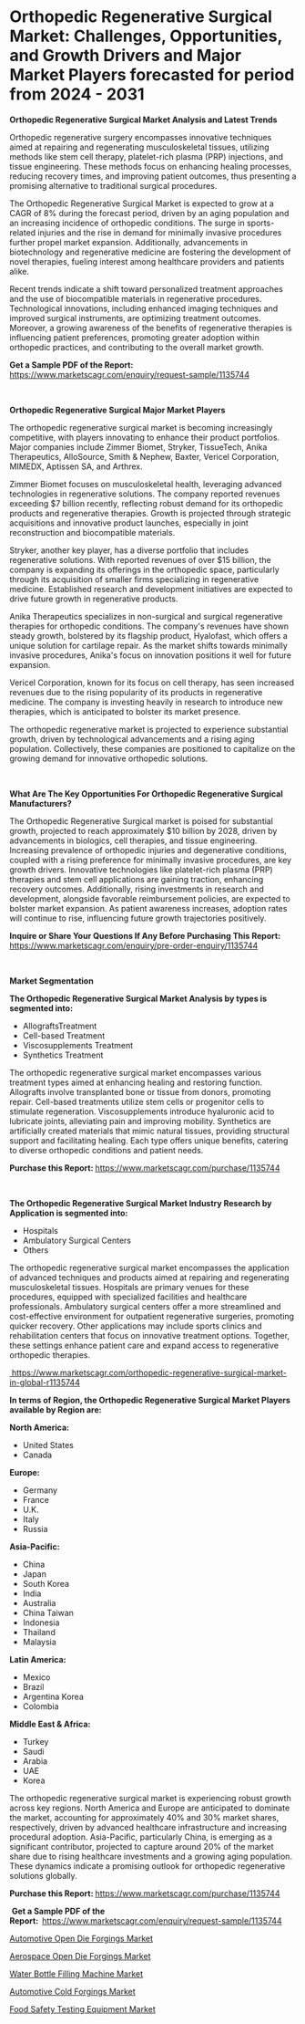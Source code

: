 <p><h1>Orthopedic Regenerative Surgical Market: Challenges, Opportunities, and Growth Drivers and Major Market Players forecasted for period from 2024 - 2031</h1></p><p><strong>Orthopedic Regenerative Surgical Market Analysis and Latest Trends</strong></p>
<p><p>Orthopedic regenerative surgery encompasses innovative techniques aimed at repairing and regenerating musculoskeletal tissues, utilizing methods like stem cell therapy, platelet-rich plasma (PRP) injections, and tissue engineering. These methods focus on enhancing healing processes, reducing recovery times, and improving patient outcomes, thus presenting a promising alternative to traditional surgical procedures.</p><p>The Orthopedic Regenerative Surgical Market is expected to grow at a CAGR of 8% during the forecast period, driven by an aging population and an increasing incidence of orthopedic conditions. The surge in sports-related injuries and the rise in demand for minimally invasive procedures further propel market expansion. Additionally, advancements in biotechnology and regenerative medicine are fostering the development of novel therapies, fueling interest among healthcare providers and patients alike.</p><p>Recent trends indicate a shift toward personalized treatment approaches and the use of biocompatible materials in regenerative procedures. Technological innovations, including enhanced imaging techniques and improved surgical instruments, are optimizing treatment outcomes. Moreover, a growing awareness of the benefits of regenerative therapies is influencing patient preferences, promoting greater adoption within orthopedic practices, and contributing to the overall market growth.</p></p>
<p><strong>Get a Sample PDF of the Report:&nbsp;</strong> <a href="https://www.marketscagr.com/enquiry/request-sample/1135744?utm_campaign=1282&utm_medium=2&utm_source=Github&utm_content=ia&utm_term=13102024&utm_id=orthopedic-regenerative-surgical">https://www.marketscagr.com/enquiry/request-sample/1135744</a></p>
<p>&nbsp;</p>
<p><strong>Orthopedic Regenerative Surgical Major Market Players</strong></p>
<p><p>The orthopedic regenerative surgical market is becoming increasingly competitive, with players innovating to enhance their product portfolios. Major companies include Zimmer Biomet, Stryker, TissueTech, Anika Therapeutics, AlloSource, Smith & Nephew, Baxter, Vericel Corporation, MIMEDX, Aptissen SA, and Arthrex.</p><p>Zimmer Biomet focuses on musculoskeletal health, leveraging advanced technologies in regenerative solutions. The company reported revenues exceeding $7 billion recently, reflecting robust demand for its orthopedic products and regenerative therapies. Growth is projected through strategic acquisitions and innovative product launches, especially in joint reconstruction and biocompatible materials.</p><p>Stryker, another key player, has a diverse portfolio that includes regenerative solutions. With reported revenues of over $15 billion, the company is expanding its offerings in the orthopedic space, particularly through its acquisition of smaller firms specializing in regenerative medicine. Established research and development initiatives are expected to drive future growth in regenerative products.</p><p>Anika Therapeutics specializes in non-surgical and surgical regenerative therapies for orthopedic conditions. The company's revenues have shown steady growth, bolstered by its flagship product, Hyalofast, which offers a unique solution for cartilage repair. As the market shifts towards minimally invasive procedures, Anika's focus on innovation positions it well for future expansion.</p><p>Vericel Corporation, known for its focus on cell therapy, has seen increased revenues due to the rising popularity of its products in regenerative medicine. The company is investing heavily in research to introduce new therapies, which is anticipated to bolster its market presence.</p><p>The orthopedic regenerative market is projected to experience substantial growth, driven by technological advancements and a rising aging population. Collectively, these companies are positioned to capitalize on the growing demand for innovative orthopedic solutions.</p></p>
<p>&nbsp;</p>
<p><strong>What Are The Key Opportunities For Orthopedic Regenerative Surgical Manufacturers?</strong></p>
<p><p>The Orthopedic Regenerative Surgical market is poised for substantial growth, projected to reach approximately $10 billion by 2028, driven by advancements in biologics, cell therapies, and tissue engineering. Increasing prevalence of orthopedic injuries and degenerative conditions, coupled with a rising preference for minimally invasive procedures, are key growth drivers. Innovative technologies like platelet-rich plasma (PRP) therapies and stem cell applications are gaining traction, enhancing recovery outcomes. Additionally, rising investments in research and development, alongside favorable reimbursement policies, are expected to bolster market expansion. As patient awareness increases, adoption rates will continue to rise, influencing future growth trajectories positively.</p></p>
<p><strong>Inquire or Share Your Questions If Any Before Purchasing This Report:</strong> <a href="https://www.marketscagr.com/enquiry/pre-order-enquiry/1135744?utm_campaign=1282&utm_medium=2&utm_source=Github&utm_content=ia&utm_term=13102024&utm_id=orthopedic-regenerative-surgical">https://www.marketscagr.com/enquiry/pre-order-enquiry/1135744</a></p>
<p>&nbsp;</p>
<p><strong>Market Segmentation</strong></p>
<p><strong>The Orthopedic Regenerative Surgical Market Analysis by types is segmented into:</strong></p>
<p><ul><li>AllograftsTreatment</li><li>Cell-based Treatment</li><li>Viscosupplements Treatment</li><li>Synthetics Treatment</li></ul></p>
<p><p>The orthopedic regenerative surgical market encompasses various treatment types aimed at enhancing healing and restoring function. Allografts involve transplanted bone or tissue from donors, promoting repair. Cell-based treatments utilize stem cells or progenitor cells to stimulate regeneration. Viscosupplements introduce hyaluronic acid to lubricate joints, alleviating pain and improving mobility. Synthetics are artificially created materials that mimic natural tissues, providing structural support and facilitating healing. Each type offers unique benefits, catering to diverse orthopedic conditions and patient needs.</p></p>
<p><strong>Purchase this Report:&nbsp;</strong><a href="https://www.marketscagr.com/purchase/1135744?utm_campaign=1282&utm_medium=2&utm_source=Github&utm_content=ia&utm_term=13102024&utm_id=orthopedic-regenerative-surgical">https://www.marketscagr.com/purchase/1135744</a></p>
<p>&nbsp;</p>
<p><strong>The Orthopedic Regenerative Surgical Market Industry Research by Application is segmented into:</strong></p>
<p><ul><li>Hospitals</li><li>Ambulatory Surgical Centers</li><li>Others</li></ul></p>
<p><p>The orthopedic regenerative surgical market encompasses the application of advanced techniques and products aimed at repairing and regenerating musculoskeletal tissues. Hospitals are primary venues for these procedures, equipped with specialized facilities and healthcare professionals. Ambulatory surgical centers offer a more streamlined and cost-effective environment for outpatient regenerative surgeries, promoting quicker recovery. Other applications may include sports clinics and rehabilitation centers that focus on innovative treatment options. Together, these settings enhance patient care and expand access to regenerative orthopedic therapies.</p></p>
<p><a href="https://www.marketscagr.com/orthopedic-regenerative-surgical-market-in-global-r1135744?utm_campaign=1282&utm_medium=2&utm_source=Github&utm_content=ia&utm_term=13102024&utm_id=orthopedic-regenerative-surgical">&nbsp;https://www.marketscagr.com/orthopedic-regenerative-surgical-market-in-global-r1135744</a></p>
<p><strong>In terms of Region, the Orthopedic Regenerative Surgical Market Players available by Region are:</strong></p>
<p>
    <p> <strong> North America: </strong>
        <ul>
            <li>United States</li>
            <li>Canada</li>
        </ul>
        </p> 
    <p> <strong> Europe: </strong>
        <ul>
            <li>Germany</li>
            <li>France</li>
            <li>U.K.</li>
            <li>Italy</li>
            <li>Russia</li>
        </ul>
        </p> 
    <p> <strong> Asia-Pacific: </strong>
        <ul>
            <li>China</li>
            <li>Japan</li>
            <li>South Korea</li>
            <li>India</li>
            <li>Australia</li>
            <li>China Taiwan</li>
            <li>Indonesia</li>
            <li>Thailand</li>
            <li>Malaysia</li>
        </ul>
        </p> 
    <p> <strong> Latin America: </strong>
        <ul>
            <li>Mexico</li>
            <li>Brazil</li>
            <li>Argentina Korea</li>
            <li>Colombia</li>
        </ul>
        </p> 
    <p> <strong> Middle East & Africa: </strong>
        <ul>
            <li>Turkey</li>
            <li>Saudi</li>
            <li>Arabia</li>
            <li>UAE</li>
            <li>Korea</li>
        </ul>
    </p>
    </p>
<p><p>The orthopedic regenerative surgical market is experiencing robust growth across key regions. North America and Europe are anticipated to dominate the market, accounting for approximately 40% and 30% market shares, respectively, driven by advanced healthcare infrastructure and increasing procedural adoption. Asia-Pacific, particularly China, is emerging as a significant contributor, projected to capture around 20% of the market share due to rising healthcare investments and a growing aging population. These dynamics indicate a promising outlook for orthopedic regenerative solutions globally.</p></p>
<p><strong>Purchase this Report: </strong><a href="https://www.marketscagr.com/purchase/1135744?utm_campaign=1282&utm_medium=2&utm_source=Github&utm_content=ia&utm_term=13102024&utm_id=orthopedic-regenerative-surgical">https://www.marketscagr.com/purchase/1135744</a></p>
<p>&nbsp;<strong>Get a Sample PDF of the Report:&nbsp;&nbsp;</strong><a href="https://www.marketscagr.com/enquiry/request-sample/1135744?utm_campaign=1282&utm_medium=2&utm_source=Github&utm_content=ia&utm_term=13102024&utm_id=orthopedic-regenerative-surgical">https://www.marketscagr.com/enquiry/request-sample/1135744</a></p>
<p><strong></strong></p>
<p><p><a href="https://www.linkedin.com/pulse/automotive-open-die-forgings-market-share-size-trends-industry-dowxe?utm_campaign=1282&utm_medium=2&utm_source=Github&utm_content=ia&utm_term=13102024&utm_id=orthopedic-regenerative-surgical">Automotive Open Die Forgings Market</a></p><p><a href="https://www.linkedin.com/pulse/global-aerospace-open-die-forgings-market-exploring-share-rghae?utm_campaign=1282&utm_medium=2&utm_source=Github&utm_content=ia&utm_term=13102024&utm_id=orthopedic-regenerative-surgical">Aerospace Open Die Forgings Market</a></p><p><a href="https://issuu.com/reportprime-2/docs/water-bottle-filling-machine-market_a890e03100c825?utm_campaign=1282&utm_medium=2&utm_source=Github&utm_content=ia&utm_term=13102024&utm_id=orthopedic-regenerative-surgical">Water Bottle Filling Machine Market</a></p><p><a href="https://www.linkedin.com/pulse/automotive-cold-forgings-market-research-report-exploring-gfaqe?utm_campaign=1282&utm_medium=2&utm_source=Github&utm_content=ia&utm_term=13102024&utm_id=orthopedic-regenerative-surgical">Automotive Cold Forgings Market</a></p><p><a href="https://issuu.com/reportprime-2/docs/food-safety-testing-equipment-marke_fdb921d6cefb28?utm_campaign=1282&utm_medium=2&utm_source=Github&utm_content=ia&utm_term=13102024&utm_id=orthopedic-regenerative-surgical">Food Safety Testing Equipment Market</a></p></p>